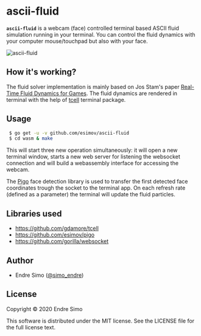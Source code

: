 # ascii-fluid

**`ascii-fluid`** is a webcam (face) controlled terminal based ASCII fluid simulation running in your terminal. You can control the fluid dynamics with your computer mouse/touchpad but also with your face. 

![ascii-fluid](https://user-images.githubusercontent.com/883386/73605776-2b83bf00-45ab-11ea-93d1-ad6b2a6010e7.gif)

## How it's working?

The fluid solver implementation is mainly based on Jos Stam's paper [Real-Time Fluid Dynamics for Games](https://pdfs.semanticscholar.org/847f/819a4ea14bd789aca8bc88e85e906cfc657c.pdf). The fluid dynamics are rendered in terminal with the help of [tcell](https://github.com/gdamore/tcell) terminal package.

## Usage

```bash
 $ go get -u -v github.com/esimov/ascii-fluid
 $ cd wasm & make
```

This will start three new operation simultaneously: it will open a new terminal window, starts a new web server for listening the websocket connection and will build a webassembly interface for accessing the webcam. 

The [Pigo](https://github.com/esimov/pigo) face detection library is used to transfer the first detected face coordinates trough the socket to the terminal app. On each refresh rate (defined as a parameter) the terminal will update the fluid particles.

## Libraries used

- https://github.com/gdamore/tcell
- https://github.com/esimov/pigo
- https://github.com/gorilla/websocket

## Author

* Endre Simo ([@simo_endre](https://twitter.com/simo_endre))

## License

Copyright © 2020 Endre Simo

This software is distributed under the MIT license. See the LICENSE file for the full license text.
